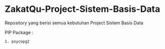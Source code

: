 # ZakatQu-Project-Sistem-Basis-Data

Repository yang berisi semua kebutuhan Project Sistem Basis Data

PIP Package :

    1. psycopg2

